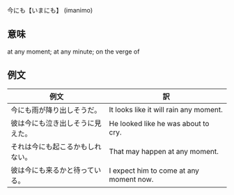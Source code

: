 今にも【いまにも】 (imanimo)

## 意味
at any moment; at any minute; on the verge of

## 例文

|例文|訳|
| --- | --- |
|今にも雨が降り出しそうだ。|It looks like it will rain any moment.|
|彼は今にも泣き出しそうに見えた。|He looked like he was about to cry.|
|それは今にも起こるかもしれない。|That may happen at any moment.|
|彼は今にも来るかと待っている。|I expect him to come at any moment now.|